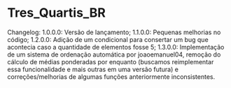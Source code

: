 # Tres_Quartis_BR
 
Changelog:
1.0.0.0: Versão de lançamento;
1.1.0.0: Pequenas melhorias no código;
1.2.0.0: Adição de um condicional para consertar um bug que acontecia caso a quantidade de elementos fosse 5;
1.3.0.0: Implementação de um sistema de ordenação automática por joaoemanuel04, remoção do cálculo de médias ponderadas por enquanto (buscamos reimplementar essa funcionalidade e mais outras em uma versão futura) e correções/melhorias de algumas funções anteriormente inconsistentes.
